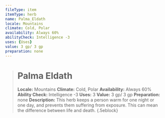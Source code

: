 ```yaml
---
fileType: item
itemType: herb
name: Palma_Eldath
locale: Mountains
climate: Cold, Polar
availability: Always 60%
abilityCheck: Intelligence -3
uses: {Uses}
value: 3 gp/ 3 gp
preparation: none
---
```

>#  Palma Eldath
>
> **Locale:** Mountains
> **Climate:** Cold, Polar
> **Availability:** Always 60%
> **Ability Check:** Intelligence -3
> **Uses:** 3
> **Value:** 3 gp/ 3 gp
> **Preparation:** none
> **Description:** This herb keeps a person warm for one night or one day, and prevents them suffering from exposure. This can mean the difference between life and death.
{.5eblock}

